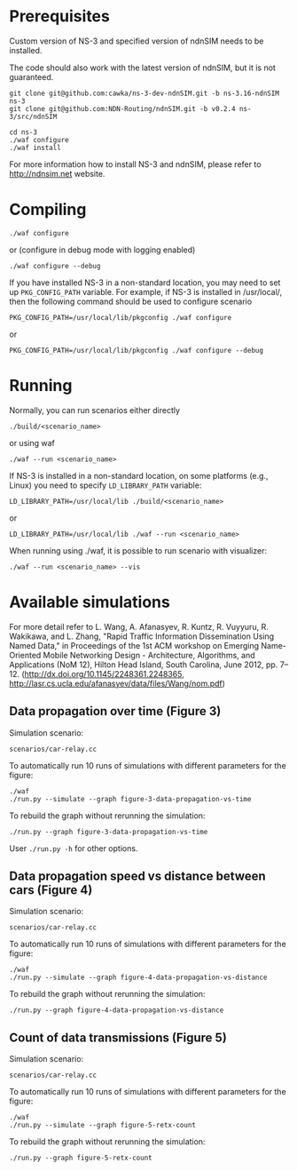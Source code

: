 Prerequisites
=============

Custom version of NS-3 and specified version of ndnSIM needs to be installed.

The code should also work with the latest version of ndnSIM, but it is not guaranteed.

    git clone git@github.com:cawka/ns-3-dev-ndnSIM.git -b ns-3.16-ndnSIM ns-3
    git clone git@github.com:NDN-Routing/ndnSIM.git -b v0.2.4 ns-3/src/ndnSIM

    cd ns-3
    ./waf configure
    ./waf install

For more information how to install NS-3 and ndnSIM, please refer to http://ndnsim.net website.

Compiling
=========

``./waf configure``

or (configure in debug mode with logging enabled)

``./waf configure --debug``

If you have installed NS-3 in a non-standard location, you may need to set up ``PKG_CONFIG_PATH`` variable.
For example, if NS-3 is installed in /usr/local/, then the following command should be used to
configure scenario

``PKG_CONFIG_PATH=/usr/local/lib/pkgconfig ./waf configure``

or

``PKG_CONFIG_PATH=/usr/local/lib/pkgconfig ./waf configure --debug``

Running
=======

Normally, you can run scenarios either directly

``./build/<scenario_name>``

or using waf

``./waf --run <scenario_name>``

If NS-3 is installed in a non-standard location, on some platforms (e.g., Linux) you need to specify ``LD_LIBRARY_PATH`` variable:

``LD_LIBRARY_PATH=/usr/local/lib ./build/<scenario_name>``

or

``LD_LIBRARY_PATH=/usr/local/lib ./waf --run <scenario_name>``


When running using ./waf, it is possible to run scenario with visualizer:

``./waf --run <scenario_name> --vis``


Available simulations
=====================

For more detail refer to L. Wang, A. Afanasyev, R. Kuntz, R. Vuyyuru, R. Wakikawa, and L. Zhang, "Rapid Traffic Information Dissemination Using Named Data," in Proceedings of the 1st ACM workshop on Emerging Name-Oriented Mobile Networking Design - Architecture, Algorithms, and Applications (NoM 12), Hilton Head Island, South Carolina, June 2012, pp. 7–12. (http://dx.doi.org/10.1145/2248361.2248365, http://lasr.cs.ucla.edu/afanasyev/data/files/Wang/nom.pdf)

## Data propagation over time (Figure 3)

Simulation scenario:

    scenarios/car-relay.cc

To automatically run 10 runs of simulations with different parameters for the figure:

    ./waf
    ./run.py --simulate --graph figure-3-data-propagation-vs-time

To rebuild the graph without rerunning the simulation:

    ./run.py --graph figure-3-data-propagation-vs-time

User ``./run.py -h`` for other options.

## Data propagation speed vs distance between cars (Figure 4)

Simulation scenario:

    scenarios/car-relay.cc

To automatically run 10 runs of simulations with different parameters for the figure:

    ./waf
    ./run.py --simulate --graph figure-4-data-propagation-vs-distance

To rebuild the graph without rerunning the simulation:

    ./run.py --graph figure-4-data-propagation-vs-distance

## Count of data transmissions (Figure 5)

Simulation scenario:

    scenarios/car-relay.cc

To automatically run 10 runs of simulations with different parameters for the figure:

    ./waf
    ./run.py --simulate --graph figure-5-retx-count

To rebuild the graph without rerunning the simulation:

    ./run.py --graph figure-5-retx-count
